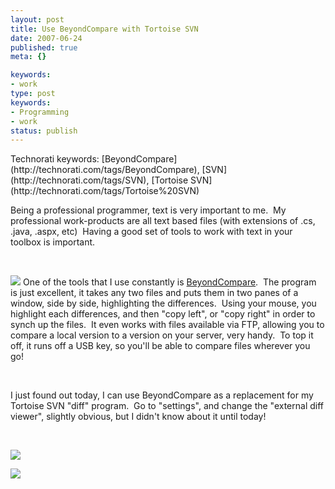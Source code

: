 ```yaml
---
layout: post
title: Use BeyondCompare with Tortoise SVN
date: 2007-06-24
published: true
meta: {}

keywords:
- work
type: post
keywords:
- Programming
- work
status: publish
---
```

<div class="wlWriterSmartContent" style="padding-right: 0px;padding-left: 0px;float: none;padding-bottom: 0px;margin: 0px;padding-top: 0px">Technorati keywords: [BeyondCompare](http://technorati.com/tags/BeyondCompare), [SVN](http://technorati.com/tags/SVN), [Tortoise SVN](http://technorati.com/tags/Tortoise%20SVN)</div>

Being a professional programmer, text is very important to me.  My professional work-products are all text based files (with extensions of .cs, .java, .aspx, etc)  Having a good set of tools to work with text in your toolbox is important.



 



[![](http://media.eick.us/2011/05/602549806_bf42670cc6_m.jpg)](http://www.scootersoftware.com/moreinfo.php) One of the tools that I use constantly is [BeyondCompare](http://www.scootersoftware.com/home.php).  The program is just excellent, it takes any two files and puts them in two panes of a window, side by side, highlighting the differences.  Using your mouse, you highlight each differences, and then "copy left", or "copy right" in order to synch up the files.  It even works with files available via FTP, allowing you to compare a local version to a version on your server, very handy.  To top it off, it runs off a USB key, so you'll be able to compare files wherever you go!



 



I just found out today, I can use BeyondCompare as a replacement for my Tortoise SVN "diff" program.  Go to "settings", and change the "external diff viewer", slightly obvious, but I didn't know about it until today!



 



![](http://media.eick.us/2011/05/602241819_67351bbdb3_o.png)



![](http://media.eick.us/2011/05/602264737_ed63150bb7_o.png)

